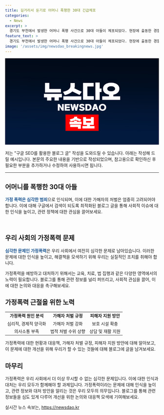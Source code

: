 ```yaml
---
title: 길거리서 둔기로 어머니 폭행한 30대 긴급체포
categories:
  - News
excerpt: >
  경기도 부천에서 발생한 어머니 폭행 사건으로 30대 아들이 체포되었다. 현장에 출동한 경찰에 의해 체포된 이들은 한 신고에 따라 빠르게 붙잡혔으며, 폭행으로 다친 어머니는 병원으로 옮겨져 상태가 호전 중이다. 하지만 가해자는 전혀 죄를 인정하지 않고 진술 조사를 거부하고 있다. 현재 경찰은 조사를 진행 중이다.
feature_text: >
  경기도 부천에서 발생한 어머니 폭행 사건으로 30대 아들이 체포되었다. 현장에 출동한 경찰에 의해 체포된 이들은 한 신고에 따라 빠르게 붙잡혔으며, 폭행으로 다친 어머니는 병원으로 옮겨져 상태가 호전 중이다. 하지만 가해자는 전혀 죄를 인정하지 않고 진술 조사를 거부하고 있다. 현재 경찰은 조사를 진행 중이다.
image: '/assets/img/newsdao_breakingnews.jpg'
---
```


<p><img src="/assets/img/newsdao_breakingnews.jpg" alt="firstkoreanews 속보" /></p>

<p>저는 "구글 SEO를 활용한 블로그 글" 작성을 도와드릴 수 있습니다. 아래는 작성해 드릴 예시입니다. 본문의 주요한 내용을 기반으로 작성되었으며, 참고용으로 확인하신 후 필요한 부분을 추가하거나 수정하여 사용하시면 됩니다.</p>

<hr />

<h2 data-ke-size="size26">어머니를 폭행한 30대 아들</h2>

<p><b><span style="color: #1a5490;">가정 폭력은 심각한 범죄</span></b>으로 인식되며, 이에 대한 가해자의 처벌은 엄중히 고려되어야 합니다. 이에 대해 구글에서 검색이 되도록 최적화된 블로그 글을 통해 사회적 이슈에 대한 인식을 높이고, 관련 정책에 대한 관심을 끌어보세요.</p>

<p data-ke-size="size16">&nbsp;</p>

<h2 data-ke-size="size26">우리 사회의 가정폭력 문제</h2>

<p><b><span style="color: #1a5490;">심각한 문제인 가정폭력</span></b>은 우리 사회에서 여전히 심각한 문제로 남아있습니다. 이러한 문제에 대한 인식을 높이고, 해결책을 모색하기 위해 우리는 실질적인 조치를 취해야 합니다.</p>

<p>가정폭력을 예방하고 대처하기 위해서는 교육, 치료, 법 집행과 같은 다양한 영역에서의 노력이 필요합니다. 블로그를 통해 관련 정보를 널리 퍼뜨리고, 사회적 관심을 끌어, 이에 대한 논의와 대응을 촉구해보세요.</p>

<h2 data-ke-size="size26">가정폭력 근절을 위한 노력</h2>

<table>
    <tbody>
        <tr>
            <td style="text-align: center; height: 17px;"><b>가정폭력 원인 분석</b></td>
            <td style="text-align: center; height: 17px;"><b>가해자 처벌 규정</b></td>
            <td style="text-align: center; height: 17px;"><b>피해자 지원 방안</b></td>
        </tr>
        <tr>
            <td style="text-align: center;">심리적, 경제적 양극화</td>
            <td style="text-align: center;">가해자 처벌 강화</td>
            <td style="text-align: center;">보호 시설 확충</td>
        </tr>
        <tr>
            <td style="text-align: center;">의사소통 부족</td>
            <td style="text-align: center;">법적 처벌 수위 상향</td>
            <td style="text-align: center;">상담 및 재활 지원</td>
        </tr>
    </tbody>
</table>

<p>가정폭력에 대한 현황과 대응책, 가해자 처벌 규정, 피해자 지원 방안에 대해 알아보고, 이 문제에 대한 개선을 위해 우리가 할 수 있는 것들에 대해 블로그에 글을 남겨보세요.</p>

<h2 data-ke-size="size26">마무리</h2>

<p>가정폭력은 우리 사회에서 더 이상 무시할 수 없는 심각한 문제입니다. 이에 대한 인식과 대처는 우리 모두가 함께해야 할 과제입니다. 가정폭력이라는 문제에 대해 인식을 높이고, 관련 정보와 대처 방안을 알리는 것은 우리 모두의 의무입니다. 블로그를 통해 관련 정보들을 심도 있게 다루어 개선을 위한 논의와 대응책 모색에 기여해보세요.</p>
실시간 뉴스 속보는, <a href="https://newsdao.kr" rel="dofollow">https://newsdao.kr</a>


